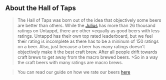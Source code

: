 ## About the Hall of Taps
> The Hall of Taps was born out of the idea that objectively some beers are better than others. While the 
[Julius](https://untappd.com/b/tree-house-brewing-company-julius/237985) has more than 26 thousand ratings on Untappd, there are other >equally as good beers with less ratings. Untappd has their own top rated leaderboard, but we feel their rating is  incomplete as there has to be a mininum of 150 ratings on a beer. Also, just because a beer has many ratings doesn't
objectively make it the best craft brew. After all people drift towards craft brews to get away from the macro brewed beers.  >So in a way the craft beers with many ratings are macro brews.


>You can read our guide on how we rate our beers [here]()
